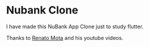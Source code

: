 # Nubank Clone

I have made this NuBank App Clone just to study flutter.

Thanks to [Renato Mota](https://www.youtube.com/watch?v=CPCjK5yy_9c) and his youtube videos. 


 [screenshot1.png]: https://github.com/brunnohofmann/flutter_nubank_clone/blob/master/pictures/screenshot1.png "Home ScreenShot"
 [screenshot2.png]: https://github.com/brunnohofmann/flutter_nubank_clone/blob/master/pictures/screenshot2.png "Menu ScreenShot"
